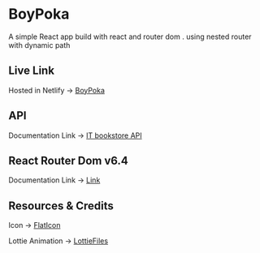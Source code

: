 # BoyPoka

A simple React app build with react and router dom . using nested router with dynamic path

## Live Link
Hosted in Netlify -> [BoyPoka](https://bright-belekoy-85c143.netlify.app/)


## API

Documentation Link -> [IT bookstore API](https://api.itbook.store/)



## React Router Dom v6.4

Documentation Link -> [Link](https://reactrouter.com/en/main/start/overview)


## Resources & Credits

Icon -> [FlatIcon](https://www.flaticon.com/)

Lottie Animation -> [LottieFiles](https://lottiefiles.com/featured)
